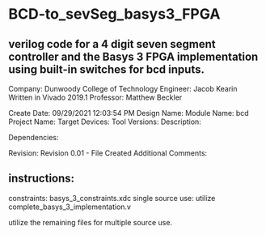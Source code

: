 # BCD-to_sevSeg_basys3_FPGA
## verilog code for a 4 digit seven segment controller and the Basys 3 FPGA implementation using built-in switches for bcd inputs.

Company: Dunwoody College of Technology
Engineer: Jacob Kearin
Written in Vivado 2019.1
Professor: Matthew Beckler

Create Date: 09/29/2021 12:03:54 PM
Design Name: 
Module Name: bcd
Project Name: 
Target Devices: 
Tool Versions: 
Description: 

Dependencies: 
 
Revision:
Revision 0.01 - File Created
Additional Comments:

## instructions:
constraints: basys_3_constraints.xdc
single source use: utilize complete_basys_3_implementation.v

utilize the remaining files for multiple source use.
